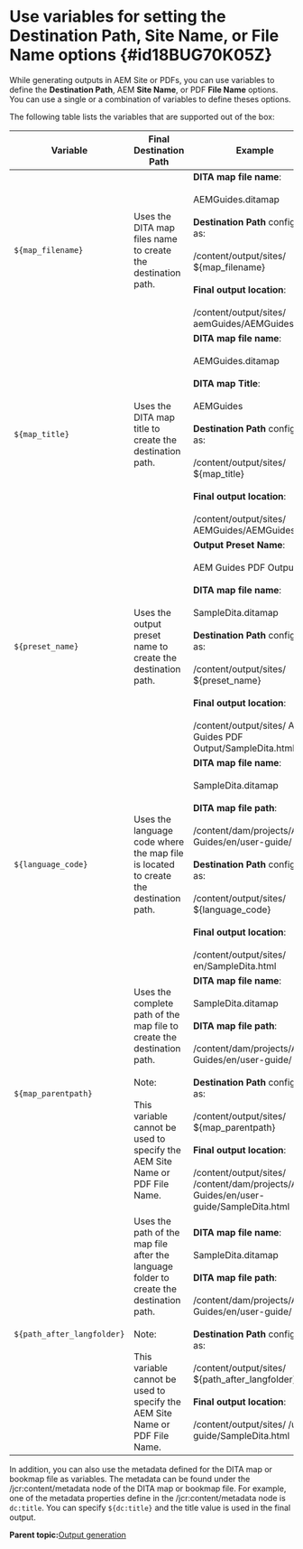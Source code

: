 # Use variables for setting the Destination Path, Site Name, or File Name options {#id18BUG70K05Z}

While generating outputs in AEM Site or PDFs, you can use variables to define the **Destination Path**, AEM **Site Name**, or PDF **File Name** options. You can use a single or a combination of variables to define theses options.

The following table lists the variables that are supported out of the box:

| Variable | Final Destination Path | Example |
| --- | --- | --- |
| `${map_filename}` | Uses the DITA map files name to create the destination path. | **DITA map file name**:<br><br>AEMGuides.ditamap<br><br>**Destination Path** configured as:<br><br>/content/output/sites/ ${map_filename}<br><br>**Final output location**:<br><br>/content/output/sites/ aemGuides/AEMGuides.html |
| `${map_title}` | Uses the DITA map title to create the destination path. | **DITA map file name**:<br><br>AEMGuides.ditamap<br><br>**DITA map Title**:<br><br>AEMGuides<br><br>**Destination Path** configured as:<br><br>/content/output/sites/ ${map_title}<br><br>**Final output location**:<br><br>/content/output/sites/ AEMGuides/AEMGuides.html |
| `${preset_name}` | Uses the output preset name to create the destination path. | **Output Preset Name**:<br><br>AEM Guides PDF Output<br><br>**DITA map file name**:<br><br>SampleDita.ditamap<br><br>**Destination Path** configured as:<br><br>/content/output/sites/ ${preset_name}<br><br>**Final output location**:<br><br>/content/output/sites/ AEM Guides PDF Output/SampleDita.html |
| `${language_code}` | Uses the language code where the map file is located to create the destination path. | **DITA map file name**:<br><br>SampleDita.ditamap<br><br>**DITA map file path**:<br><br>/content/dam/projects/AEM-Guides/en/user-guide/<br><br>**Destination Path** configured as:<br><br>/content/output/sites/ ${language_code}<br><br>**Final output location**:<br><br>/content/output/sites/ en/SampleDita.html |
| `${map_parentpath}` | Uses the complete path of the map file to create the destination path.<br><br>Note:<br><br>This variable cannot be used to specify the AEM Site Name or PDF File Name. | **DITA map file name**:<br><br>SampleDita.ditamap<br><br>**DITA map file path**:<br><br>/content/dam/projects/AEM-Guides/en/user-guide/<br><br>**Destination Path** configured as:<br><br>/content/output/sites/ ${map_parentpath}<br><br>**Final output location**:<br><br>/content/output/sites/ /content/dam/projects/AEM-Guides/en/user-guide/SampleDita.html |
| `${path_after_langfolder}` | Uses the path of the map file after the language folder to create the destination path.<br><br>Note:<br><br>This variable cannot be used to specify the AEM Site Name or PDF File Name. | **DITA map file name**:<br><br>SampleDita.ditamap<br><br>**DITA map file path**:<br><br>/content/dam/projects/AEM-Guides/en/user-guide/<br><br>**Destination Path** configured as:<br><br>/content/output/sites/ ${path\_after\_langfolder}<br><br>**Final output location**:<br><br>/content/output/sites/ /user-guide/SampleDita.html |

In addition, you can also use the metadata defined for the DITA map or bookmap file as variables. The metadata can be found under the /jcr:content/metadata node of the DITA map or bookmap file. For example, one of the metadata properties define in the /jcr:content/metadata node is `dc:title`. You can specify `${dc:title}` and the title value is used in the final output.

**Parent topic:**[Output generation](generate-output.md)


